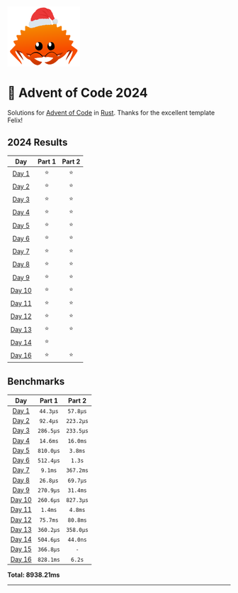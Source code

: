 <img src="./.assets/christmas_ferris.png" width="164">

# 🎄 Advent of Code 2024

Solutions for [Advent of Code](https://adventofcode.com/) in [Rust](https://www.rust-lang.org/).
Thanks for the excellent template Felix!

<!--- advent_readme_stars table --->
## 2024 Results

| Day | Part 1 | Part 2 |
| :---: | :---: | :---: |
| [Day 1](https://adventofcode.com/2024/day/1) | ⭐ | ⭐ |
| [Day 2](https://adventofcode.com/2024/day/2) | ⭐ | ⭐ |
| [Day 3](https://adventofcode.com/2024/day/3) | ⭐ | ⭐ |
| [Day 4](https://adventofcode.com/2024/day/4) | ⭐ | ⭐ |
| [Day 5](https://adventofcode.com/2024/day/5) | ⭐ | ⭐ |
| [Day 6](https://adventofcode.com/2024/day/6) | ⭐ | ⭐ |
| [Day 7](https://adventofcode.com/2024/day/7) | ⭐ | ⭐ |
| [Day 8](https://adventofcode.com/2024/day/8) | ⭐ | ⭐ |
| [Day 9](https://adventofcode.com/2024/day/9) | ⭐ | ⭐ |
| [Day 10](https://adventofcode.com/2024/day/10) | ⭐ | ⭐ |
| [Day 11](https://adventofcode.com/2024/day/11) | ⭐ | ⭐ |
| [Day 12](https://adventofcode.com/2024/day/12) | ⭐ | ⭐ |
| [Day 13](https://adventofcode.com/2024/day/13) | ⭐ | ⭐ |
| [Day 14](https://adventofcode.com/2024/day/14) | ⭐ |   |
| [Day 16](https://adventofcode.com/2024/day/16) | ⭐ | ⭐ |
<!--- advent_readme_stars table --->

<!--- benchmarking table --->
## Benchmarks

| Day | Part 1 | Part 2 |
| :---: | :---: | :---:  |
| [Day 1](./src/bin/01.rs) | `44.3µs` | `57.8µs` |
| [Day 2](./src/bin/02.rs) | `92.4µs` | `223.2µs` |
| [Day 3](./src/bin/03.rs) | `286.5µs` | `233.5µs` |
| [Day 4](./src/bin/04.rs) | `14.6ms` | `16.0ms` |
| [Day 5](./src/bin/05.rs) | `810.0µs` | `3.8ms` |
| [Day 6](./src/bin/06.rs) | `512.4µs` | `1.3s` |
| [Day 7](./src/bin/07.rs) | `9.1ms` | `367.2ms` |
| [Day 8](./src/bin/08.rs) | `26.8µs` | `69.7µs` |
| [Day 9](./src/bin/09.rs) | `270.9µs` | `31.4ms` |
| [Day 10](./src/bin/10.rs) | `260.6µs` | `827.3µs` |
| [Day 11](./src/bin/11.rs) | `1.4ms` | `4.8ms` |
| [Day 12](./src/bin/12.rs) | `75.7ms` | `80.8ms` |
| [Day 13](./src/bin/13.rs) | `360.2µs` | `358.0µs` |
| [Day 14](./src/bin/14.rs) | `504.6µs` | `44.0ns` |
| [Day 15](./src/bin/15.rs) | `366.8µs` | `-` |
| [Day 16](./src/bin/16.rs) | `828.1ms` | `6.2s` |

**Total: 8938.21ms**
<!--- benchmarking table --->

---
